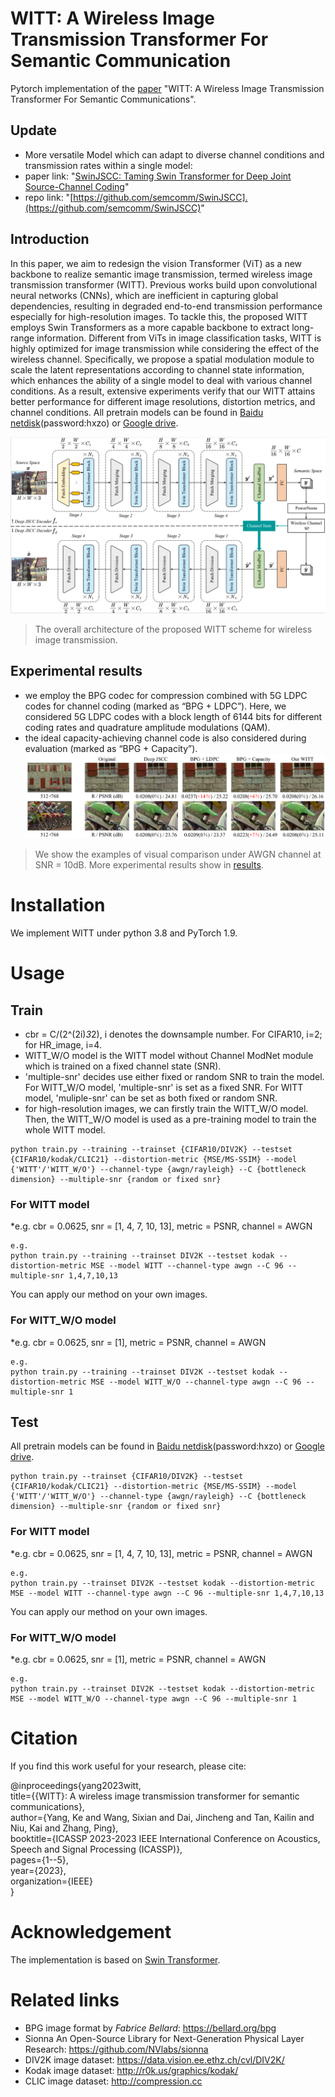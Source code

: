 # WITT: A Wireless Image Transmission Transformer For Semantic Communication

Pytorch implementation of the [paper](https://arxiv.org/abs/2211.00937) "WITT: A Wireless Image Transmission Transformer For Semantic Communications".

## Update
 
* More versatile Model which can adapt to diverse channel conditions and transmission rates within a single model:
* paper link: "[SwinJSCC: Taming Swin Transformer for Deep Joint Source-Channel Coding](https://arxiv.org/abs/2308.09361)"
* repo link: "[https://github.com/semcomm/SwinJSCC].(https://github.com/semcomm/SwinJSCC)"

## Introduction
In this paper, we aim to redesign the vision Transformer (ViT) as a new backbone to realize semantic image transmission, termed wireless image transmission transformer (WITT). Previous works build upon convolutional neural networks (CNNs), which are inefficient in capturing global dependencies, resulting in degraded end-to-end transmission performance especially for high-resolution images. To tackle this, the proposed WITT employs Swin Transformers as a more capable backbone to extract long-range information. Different from ViTs in image classification tasks, WITT is highly optimized for image transmission while considering the effect of the wireless channel. Specifically, we propose a spatial modulation module to scale the latent representations according to channel state information, which enhances the ability of a single model to deal with various channel conditions. As a result, extensive experiments verify that our WITT attains better performance for different image resolutions, distortion metrics, and channel conditions. All pretrain models can be found in [Baidu netdisk](https://pan.baidu.com/s/13_Lb8wFVio9PFU4jiySrhA (password:hxzo))(password:hxzo) or [Google drive](https://drive.google.com/drive/folders/1YdnShbfIT03p_e30vjkV2wPKYOQPmUWp?usp=share_link).

![ ](overview.png)
>  The overall architecture of the proposed WITT scheme for wireless image transmission.

## Experimental results

* we employ the BPG codec for compression combined with 5G LDPC codes for channel coding (marked as “BPG + LDPC”). Here, we considered 5G LDPC codes with a block length of 6144 bits for different coding rates and quadrature amplitude modulations (QAM). 
* the ideal capacity-achieving channel code is also considered during evaluation (marked as “BPG + Capacity”).
![ ](./results/visual_comparison_result.png)
>  We show the examples of visual comparison under AWGN channel at SNR = 10dB. More experimental results show in [results](./results).

# Installation
We implement WITT under python 3.8 and PyTorch 1.9. 


# Usage

## Train

* cbr = C/(2^(2i)*3*2), i denotes the downsample number. For CIFAR10, i=2; for HR_image, i=4.
* WITT_W/O model is the WITT model without Channel ModNet module which is trained on a fixed channel state (SNR).
* 'multiple-snr' decides use either fixed or random SNR to train the model. For WITT_W/O model, 'multiple-snr' is set as a fixed SNR. For WITT model, 'muliple-snr' can be set as both fixed or random SNR.
* for high-resolution images, we can firstly train the WITT_W/O model. Then, the WITT_W/O model is used as a pre-training model to train the whole WITT model.
```
python train.py --training --trainset {CIFAR10/DIV2K} --testset {CIFAR10/kodak/CLIC21} --distortion-metric {MSE/MS-SSIM} --model {'WITT'/'WITT_W/O'} --channel-type {awgn/rayleigh} --C {bottleneck dimension} --multiple-snr {random or fixed snr}
```

### For WITT model 

*e.g. cbr = 0.0625, snr = [1, 4, 7, 10, 13], metric = PSNR, channel = AWGN

```
e.g.
python train.py --training --trainset DIV2K --testset kodak --distortion-metric MSE --model WITT --channel-type awgn --C 96 --multiple-snr 1,4,7,10,13
```

You can apply our method on your own images.

### For WITT_W/O model 

*e.g. cbr = 0.0625, snr = [1], metric = PSNR, channel = AWGN

```
e.g.
python train.py --training --trainset DIV2K --testset kodak --distortion-metric MSE --model WITT_W/O --channel-type awgn --C 96 --multiple-snr 1
```


## Test
All pretrain models can be found in [Baidu netdisk](https://pan.baidu.com/s/13_Lb8wFVio9PFU4jiySrhA (password:hxzo))(password:hxzo) or [Google drive](https://drive.google.com/drive/folders/1xry4pm8CIW4AVpU8t6gAGKFnsnWjApk9?usp=share_link).

```
python train.py --trainset {CIFAR10/DIV2K} --testset {CIFAR10/kodak/CLIC21} --distortion-metric {MSE/MS-SSIM} --model {'WITT'/'WITT_W/O'} --channel-type {awgn/rayleigh} --C {bottleneck dimension} --multiple-snr {random or fixed snr}
```

### For WITT model 

*e.g. cbr = 0.0625, snr = [1, 4, 7, 10, 13], metric = PSNR, channel = AWGN

```
e.g.
python train.py --trainset DIV2K --testset kodak --distortion-metric MSE --model WITT --channel-type awgn --C 96 --multiple-snr 1,4,7,10,13
```

You can apply our method on your own images.

### For WITT_W/O model 

*e.g. cbr = 0.0625, snr = [1], metric = PSNR, channel = AWGN

```
e.g.
python train.py --trainset DIV2K --testset kodak --distortion-metric MSE --model WITT_W/O --channel-type awgn --C 96 --multiple-snr 1
```

# Citation

If you find this work useful for your research, please cite:

@inproceedings{yang2023witt,   
  title={{WITT}: A wireless image transmission transformer for semantic communications},   
  author={Yang, Ke and Wang, Sixian and Dai, Jincheng and Tan, Kailin and Niu, Kai and Zhang, Ping},   
  booktitle={ICASSP 2023-2023 IEEE International Conference on Acoustics, Speech and Signal Processing (ICASSP)},   
  pages={1--5},   
  year={2023},   
  organization={IEEE}   
}

# Acknowledgement
The implementation is based on [Swin Transformer](https://github.com/microsoft/Swin-Transformer).

# Related links
* BPG image format by _Fabrice Bellard_: https://bellard.org/bpg
* Sionna An Open-Source Library for Next-Generation Physical Layer Research: https://github.com/NVlabs/sionna
* DIV2K image dataset: https://data.vision.ee.ethz.ch/cvl/DIV2K/
* Kodak image dataset: http://r0k.us/graphics/kodak/
* CLIC image dataset:  http://compression.cc
